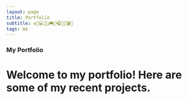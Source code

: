 ```yaml
---
layout: page
title: Portfolio
subtitle: ♻️🍕💻💧💀🎮🌱🎧🍟🦷🎬✨
tags: me
---
```


### My Portfolio
# Welcome to my portfolio! Here are some of my recent projects.
